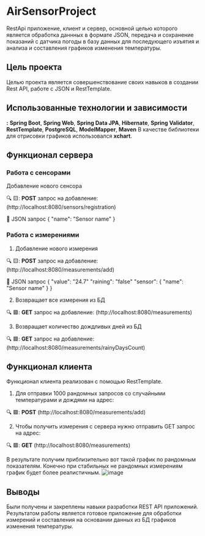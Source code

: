 # AirSensorProject

RestApi приложение, клиент и сервер, основной целью которого является обработка даннных в формате JSON, передача и сохранение показаний с датчика погоды в базу данных для последующего изъятия и анализа и составления графиков изменения температуры.
## Цель проекта
Целью проекта является совершенствование своих навыков в создании Rest API, работе с JSON и RestTemplate.
## Использованные технологии и зависимости
**:** **Spring Boot**, **Spring Web**, **Spring Data JPA**, **Hibernate**, **Spring Validator**, **RestTemplate**, **PostgreSQL**, **ModelMapper**, **Maven**
В качестве библиотеки для отрисовки графиков использовался **xchart**.

## Функционал сервера
### Работа с сенсорами
Добавление нового сенсора

:mag: 🟨: **POST** запрос на добавление: (http://localhost:8080/sensors/registration)

:scroll: JSON запрос
{
    "name": "Sensor name"
}

### Работа с измерениями

1. Добавление нового измерения

:mag: 🟨: **POST** запрос на добавление: (http://localhost:8080/measurements/add)

:scroll: JSON запрос
{
    "value": "24.7"
    "raining": "false"
    "sensor": {
    "name": "Sensor name"
   }
}

2. Возвращает все измерения из БД

:mag: 🟩: **GET** запрос на добавление: (http://localhost:8080/measurements)

3. Возвращает количество дождливых дней из БД

:mag: 🟩: **GET** запрос на добавление: (http://localhost:8080/measurements/rainyDaysCount)

## Функционал клиента

Функционал клиента реализован с помощью RestTemplate.

1. Для отправки 1000 рандомных запросов со случайными температурами и дождями на адрес:

:mag: 🟩: **POST** (http://localhost:8080/measurements/add)

2. Чтобы получить измерения с сервера нужно отправить GET запрос на адрес:

:mag: 🟩: **GET** (http://localhost:8080/measurements)

В результате получим приблизительно вот такой график по рандомным показателям. Конечно при стабильных не рандомных измерениям график будет более реалистичным.
![image](https://github.com/AleksandrRubsov/AirSensorProject/assets/70627203/ed3415d1-cf35-418a-bac6-3bb85d4786c2)

## Выводы
Были получены и закреплены навыки разработки REST API приложений. Результатом работы является готовое приложение для обработки измерений и составления на основании данных из БД графиков изменения температуры. 





